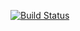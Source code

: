 [![Build Status](https://travis-ci.com/Ibro365/NodeJs_TravisCi_wed.svg?branch=master)](https://travis-ci.com/Ibro365/NodeJs_TravisCi_wed)
